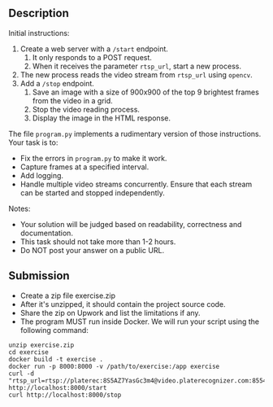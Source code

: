 ## Description

Initial instructions:
1. Create a web server with a `/start` endpoint.
   1. It only responds to a POST request.
   2. When it receives the parameter `rtsp_url`, start a new process.
2. The new process reads the video stream from `rtsp_url` using `opencv`.
3. Add a `/stop` endpoint.
   1. Save an image with a size of 900x900 of the top 9 brightest frames from the video in a grid.
   2. Stop the video reading process.
   3. Display the image in the HTML response.

The file `program.py` implements a rudimentary version of those instructions. Your task is to:
- Fix the errors in `program.py` to make it work.
- Capture frames at a specified interval.
- Add logging.
- Handle multiple video streams concurrently. Ensure that each stream can be started and stopped independently.

Notes:
- Your solution will be judged based on readability, correctness and documentation.
- This task should not take more than 1-2 hours.
- Do NOT post your answer on a public URL.

## Submission

- Create a zip file exercise.zip
- After it's unzipped, it should contain the project source code.
- Share the zip on Upwork and list the limitations if any.
- The program MUST run inside Docker. We will run your script using the following command:

```shell
unzip exercise.zip
cd exercise
docker build -t exercise .
docker run -p 8000:8000 -v /path/to/exercise:/app exercise
curl -d "rtsp_url=rtsp://platerec:8S5AZ7YasGc3m4@video.platerecognizer.com:8554/demo" http://localhost:8000/start
curl http://localhost:8000/stop
```